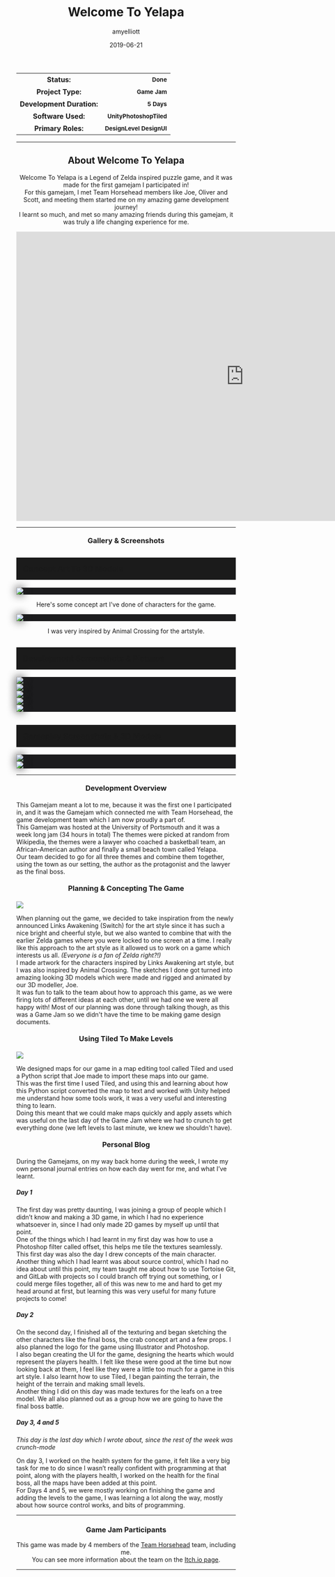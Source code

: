 ﻿---
layout: post
title:  "Welcome To Yelapa"
type: "Game Development Blog"
color: "background-color: seagreen"
summary: "Welcome To Yelapa is a Legend of Zelda inspired puzzle game, and it was made for the first gamejam I participated in! <small>(Portsmouth Uni Game Jam 2019)</small>"
author: amyelliott
date: '2019-06-21'
category: ['game-development', 'game-jam', 'unity']
thumbnail: /assets/img/posts/WelcomeToYelapa/welcometoyelapa.PNG
keywords: csharp, game design, design, level design, ui, ux, game jam
permalink: /blog/welcome-to-yelapa/
usemathjax: true
---

<!--- ------------------ -->
<!--- Status of the game -->
<!--- ------------------ -->
<div class="table-mobile">
    <table>
        <tr>
            <th style="border: 0px !important">Status:</th>
            <th style="text-align:right; border: 0px !important"><small class="btn btn-col status-button">Done</small></th>
        </tr>
        <tr>
            <th style="border: 0px !important">Project Type:</th> 
            <th style="text-align:right; border: 0px !important"><small class="btn btn-col status-button">Game Jam</small></th>
        </tr>
        <tr>
            <th style="border: 0px !important">Development Duration:</th>
            <th style="text-align:right; border: 0px !important"><small class="btn btn-col status-button">5 Days</small></th>
        </tr>
        <tr>
            <th style="border: 0px !important">Software Used:</th>
            <th style="text-align:right; border: 0px !important"><small class="btn btn-col status-button">Unity</small><small class="btn btn-col status-button">Photoshop</small><small class="btn btn-col status-button">Tiled</small></th>
        </tr>
        <tr>
            <th style="border: 0px !important">Primary Roles:</th>
            <th style="text-align:right; border: 0px !important"><small class="btn btn-col status-button">Design</small><small class="btn btn-col status-button">Level Design</small><small class="btn btn-col status-button">UI</small></th>
        </tr>
    </table>
</div>

<hr>
<!--- ---------------------------- -->
<!--- Main description of the game -->
<!--- ---------------------------- -->
<div class = "card">
    <h2 style="text-align: center;">About Welcome To Yelapa</h2>
    <p style="text-align: center;">Welcome To Yelapa is a Legend of Zelda inspired puzzle game, and it was made for the first gamejam I participated in! <br /> For this gamejam, I met Team Horsehead members like Joe, Oliver and Scott, and meeting them started me on my amazing game development journey! <br /> I learnt so much, and met so many amazing friends during this gamejam, it was truly a life changing experience for me.</p>
</div>

<!--- ------------------------------------ -->
<!--- Embed or Youtube Footage of the game -->
<!--- ------------------------------------ -->
<div style="text-align: center;"><iframe frameborder="0" src="https://itch.io/embed-upload/1501772?color=333333" allowfullscreen="" width="1044" height="664"><a href="https://horsehead.itch.io/gamejam-2019">Play Welcome to Yelapa on itch.io</a></iframe> </div>

<hr>
<!--- ------------------------------------ -->
<!--- Gallery and screenshots for the game -->
<!--- ------------------------------------ -->
<h3 style="text-align:center; margin-top: 20px; margin-bottom: 20px">Gallery & Screenshots</h3>
<div class="panel-heading active" role="tab" id="headingOne">
    <h2 class="panel-title" style="word-wrap: normal; padding: 15px; background-color: #1b1b1b">
    <a role="button" data-toggle="collapse" data-parent="#accordion" href="#collapseConcTo3D" aria-expanded="true" aria-controls="collapseConcTo3D" style="font-size: 18px; padding: 0px !important">
        Concept Art To 3D Models
    </a>
    </h2>                                
</div>
<div id="collapseConcTo3D" class="panel-collapse collapse" role="tabpanel" aria-labelledby="headingOne">
    <div class="panel-body">        
        <div class = "widcard" style="background-color: #1c1c1e; margin-bottom: 0px !important">
            <img src="/assets/img/posts/WelcomeToYelapa/4.png" style="max-width: -webkit-fill-available; box-shadow: 0px 0px 20px #202022;">
        </div>
        <p style="text-align: center">Here's some concept art I've done of characters for the game.</p>       
        <div class = "widcard" style="background-color: #1c1c1e; margin-bottom: 0px !important">
            <img src="/assets/img/posts/WelcomeToYelapa/5.png" style="max-width: -webkit-fill-available; box-shadow: 0px 0px 20px #202022;">
        </div>
        <p style="text-align: center">I was very inspired by Animal Crossing for the artstyle.</p>
    </div>
</div>
<div class="panel-heading active" role="tab" id="headingTwo">
    <h2 class="panel-title" style="word-wrap: normal; padding: 15px; background-color: #1b1b1b">
    <a role="button" data-toggle="collapse" data-parent="#accordion" href="#collapseDevShot" aria-expanded="true" aria-controls="collapseDevShot" style="font-size: 18px; padding: 0px !important">
        Development Screenshots & Pictures
    </a>
    </h2>                                
</div>
<div id="collapseDevShot" class="panel-collapse collapse" role="tabpanel" aria-labelledby="headingTwo">
    <div class="panel-body">        
        <div class = "widcard" style="background-color: #1c1c1e; margin-bottom: 0px !important">
            <img src="/assets/img/posts/WelcomeToYelapa/6.png" style="max-width: -webkit-fill-available; box-shadow: 0px 0px 20px #202022;">
        </div>     
        <div class = "widcard" style="background-color: #1c1c1e; margin-bottom: 0px !important">
            <img src="/assets/img/posts/WelcomeToYelapa/7.png" style="max-width: -webkit-fill-available; box-shadow: 0px 0px 20px #202022;">
        </div>
        <div class = "widcard" style="background-color: #1c1c1e; margin-bottom: 0px !important">
            <img src="/assets/img/posts/WelcomeToYelapa/10.PNG" style="max-width: -webkit-fill-available; box-shadow: 0px 0px 20px #202022;">
        </div>
                <div class = "widcard" style="background-color: #1c1c1e; margin-bottom: 0px !important">
            <img src="/assets/img/posts/WelcomeToYelapa/12.jpg" style="max-width: -webkit-fill-available; box-shadow: 0px 0px 20px #202022;">
        </div>
        <div class = "widcard" style="background-color: #1c1c1e; margin-bottom: 0px !important">
            <img src="/assets/img/posts/WelcomeToYelapa/13.jpg" style="max-width: -webkit-fill-available; box-shadow: 0px 0px 20px #202022;">
        </div>
    </div>
</div>
<div class="panel-heading active" role="tab" id="headingThree">
    <h2 class="panel-title" style="word-wrap: normal; padding: 15px; background-color: #1b1b1b">
    <a role="button" data-toggle="collapse" data-parent="#accordion" href="#collapseGameShotModel" aria-expanded="true" aria-controls="collapseGameShotModel" style="font-size: 18px; padding: 0px !important">
        Gameplay Screenshots & 3D Models
    </a>
    </h2>                                
</div>
<div id="collapseGameShotModel" class="panel-collapse collapse" role="tabpanel" aria-labelledby="headingThree">
    <div class="panel-body">        
        <div class = "widcard" style="background-color: #1c1c1e; margin-bottom: 0px !important">
            <img src="/assets/img/posts/WelcomeToYelapa/8.png" style="max-width: -webkit-fill-available; box-shadow: 0px 0px 20px #202022;">
        </div>     
        <div class = "widcard" style="background-color: #1c1c1e; margin-bottom: 0px !important">
            <img src="/assets/img/posts/WelcomeToYelapa/9-small.png" style="max-width: -webkit-fill-available; box-shadow: 0px 0px 20px #202022;">
        </div>
    </div>
</div>

<hr>
<!--- ------------------------------------------------------- -->
<!--- Development overviews for the game, to give an insight. -->
<!--- ------------------------------------------------------- -->
<h3 style="text-align:center; margin-top: 20px; margin-bottom: 20px">Development Overview</h3>
<p>This Gamejam meant a lot to me, because it was the first one I participated in, and it was the Gamejam which connected me with Team Horsehead, the game development team which I am now proudly a part of. <br /> 
This Gamejam was hosted at the University of Portsmouth and it was a week long jam (34 hours in total) The themes were picked at random from Wikipedia, the themes were a lawyer who coached a basketball team, an African-American author and finally a small beach town called Yelapa. <br /> 
Our team decided to go for all three themes and combine them together, using the town as our setting, the author as the protagonist and the lawyer as the final boss.</p>

<h3 style="text-align:center; margin-top: 20px; margin-bottom: 20px">Planning & Concepting The Game</h3>
<img class="image-heading" src="/assets/img/posts/WelcomeToYelapa/1.jpg">
<p> When planning out the game, we decided to take inspiration from the newly announced Links Awakening (Switch) for the art style since it has such a nice bright and cheerful style, but we also wanted to combine that with the earlier Zelda games where you were locked to one screen at a time. I really like this approach to the art style as it allowed us to work on a game which interests us all. <i>(Everyone is a fan of Zelda right?!)</i> <br /> 
I made artwork for the characters inspired by Links Awakening art style, but I was also inspired by Animal Crossing. The sketches I done got turned into amazing looking 3D models which were made and rigged and animated by our 3D modeller, Joe. <br /> 
It was fun to talk to the team about how to approach this game, as we were firing lots of different ideas at each other, until we had one we were all happy with! Most of our planning was done through talking though, as this was a Game Jam so we didn't have the time to be making game design documents.</p>

<h3 style="text-align:center; margin-top: 20px; margin-bottom: 20px">Using Tiled To Make Levels</h3>
<img class="image-heading" src="/assets/img/posts/WelcomeToYelapa/6.png">
<p>We designed maps for our game in a map editing tool called Tiled and used a Python script that Joe made to import these maps into our game. <br />
This was the first time I used Tiled, and using this and learning about how this Python script converted the map to text and worked with Unity helped me understand how some tools work, it was a very useful and interesting thing to learn. <br />
Doing this meant that we could make maps quickly and apply assets which was useful on the last day of the Game Jam where we had to crunch to get everything done (we left levels to last minute, we knew we shouldn't have).</p>

<h3 style="text-align:center; margin-top: 20px; margin-bottom: 20px">Personal Blog</h3>
<p> During the Gamejams, on my way back home during the week, I wrote my own personal journal entries on how each day went for me, and what I’ve learnt. <br /> </p>
<h5>Day 1</h5> 
<p> The first day was pretty daunting, I was joining a group of people which I didn’t know and making a 3D game, in which I had no experience whatsoever in, since I had only made 2D games by myself up until that point. <br /> One of the things which I had learnt in my first day was how to use a Photoshop filter called offset, this helps me tile the textures seamlessly. This first day was also the day I drew concepts of the main character. <br /> Another thing which I had learnt was about source control, which I had no idea about until this point, my team taught me about how to use Tortoise Git, and GitLab with projects so I could branch off trying out something, or I could merge files together, all of this was new to me and hard to get my head around at first, but learning this was very useful for many future projects to come! <br /> </p>
<h5>Day 2</h5> 
<p>On the second day, I finished all of the texturing and began sketching the other characters like the final boss, the crab concept art and a few props. I also planned the logo for the game using Illustrator and Photoshop. <br /> I also began creating the UI for the game, designing the hearts which would represent the players health. I felt like these were good at the time but now looking back at them, I feel like they were a little too much for a game in this art style. I also learnt how to use Tiled, I began painting the terrain, the height of the terrain and making small levels. <br /> Another thing I did on this day was made textures for the leafs on a tree model. We all also planned out as a group how we are going to have the final boss battle. <br /></p>
<h5>Day 3, 4 and 5</h5>
<i>This day is the last day which I wrote about, since the rest of the week was crunch-mode</i> <br />
<p>On day 3, I worked on the health system for the game, it felt like a very big task for me to do since I wasn’t really confident with programming at that point, along with the players health, I worked on the health for the final boss, all the maps have been added at this point. <br /> For Days 4 and 5, we were mostly working on finishing the game and adding the levels to the game, I was learning a lot along the way, mostly about how source control works, and bits of programming.</p>

 
<hr>
<!--- ------- -->
<!--- Credits -->
<!--- ------- -->
<h3 style="text-align:center">Game Jam Participants</h3>
<p style="text-align:center">This game was made by 4 members of the <a class = "a-text" href="/blog/authors/teamhorsehead" target="_blank">Team Horsehead</a> team, including me. <br /> You can see more information about the team on the <a class = "a-text" href="https://horsehead.itch.io/gamejam-2019" target="_blank">Itch.io page</a>.</p> 

<hr>

